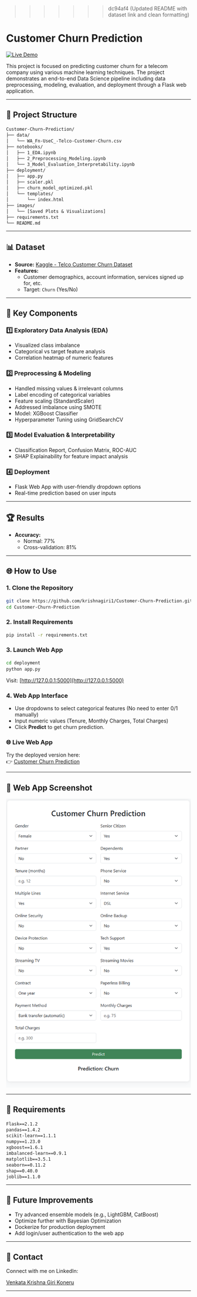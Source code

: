 
>>>>>>> dc94af4 (Updated README with dataset link and clean formatting)
# Customer Churn Prediction

[![Live Demo](https://img.shields.io/badge/Live%20Demo-Visit-blue?style=for-the-badge&logo=render&logoColor=white)](https://customer-churn-prediction-23n1.onrender.com/)

This project is focused on predicting customer churn for a telecom company using various machine learning techniques. The project demonstrates an end-to-end Data Science pipeline including data preprocessing, modeling, evaluation, and deployment through a Flask web application.

---

## 📂 Project Structure

```
Customer-Churn-Prediction/
├── data/
│   └── WA_Fn-UseC_-Telco-Customer-Churn.csv
├── notebooks/
│   ├── 1_EDA.ipynb
│   ├── 2_Preprocessing_Modeling.ipynb
│   └── 3_Model_Evaluation_Interpretability.ipynb
├── deployment/
│   ├── app.py
│   ├── scaler.pkl
│   ├── churn_model_optimized.pkl
│   └── templates/
│       └── index.html
├── images/
│   └── [Saved Plots & Visualizations]
├── requirements.txt
└── README.md
```

---

## 📊 Dataset

- **Source:** [Kaggle - Telco Customer Churn Dataset](https://www.kaggle.com/datasets/blastchar/telco-customer-churn)
- **Features:**
  - Customer demographics, account information, services signed up for, etc.
  - Target: `Churn` (Yes/No)

---

## 🚀 Key Components

### 1️⃣ Exploratory Data Analysis (EDA)
- Visualized class imbalance
- Categorical vs target feature analysis
- Correlation heatmap of numeric features

### 2️⃣ Preprocessing & Modeling
- Handled missing values & irrelevant columns
- Label encoding of categorical variables
- Feature scaling (StandardScaler)
- Addressed imbalance using SMOTE
- Model: XGBoost Classifier
- Hyperparameter Tuning using GridSearchCV

### 3️⃣ Model Evaluation & Interpretability
- Classification Report, Confusion Matrix, ROC-AUC
- SHAP Explainability for feature impact analysis

### 4️⃣ Deployment
- Flask Web App with user-friendly dropdown options
- Real-time prediction based on user inputs

---

## 🏆 Results

- **Accuracy:**
  - Normal: 77%
  - Cross-validation: 81%

---

## 🌐 How to Use

### 1. Clone the Repository
```bash
git clone https://github.com/krishnagiri1/Customer-Churn-Prediction.git
cd Customer-Churn-Prediction
```

### 2. Install Requirements
```bash
pip install -r requirements.txt
```

### 3. Launch Web App
```bash
cd deployment
python app.py
```
Visit: [http://127.0.0.1:5000](http://127.0.0.1:5000)

### 4. Web App Interface
- Use dropdowns to select categorical features (No need to enter 0/1 manually)
- Input numeric values (Tenure, Monthly Charges, Total Charges)
- Click **Predict** to get churn prediction.

### 🌐 Live Web App
Try the deployed version here:  
👉 [Customer Churn Prediction](https://customer-churn-prediction-23n1.onrender.com/)

---

## 📸 Web App Screenshot

![Web App Screenshot](images/webapp_screenshot.png)

---

## 📌 Requirements

```
Flask==2.1.2
pandas==1.4.2
scikit-learn==1.1.1
numpy==1.23.0
xgboost==1.6.1
imbalanced-learn==0.9.1
matplotlib==3.5.1
seaborn==0.11.2
shap==0.40.0
joblib==1.1.0
```

---

## 📌 Future Improvements

- Try advanced ensemble models (e.g., LightGBM, CatBoost)
- Optimize further with Bayesian Optimization
- Dockerize for production deployment
- Add login/user authentication to the web app

---

## 📢 Contact

Connect with me on LinkedIn:

[Venkata Krishna Giri Koneru](https://www.linkedin.com/in/venkata-krishna-giri-koneru-6625101a9/)


---



